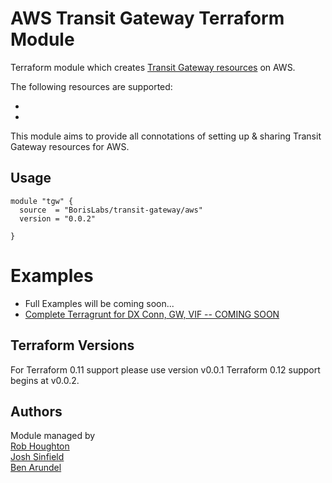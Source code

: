 # AWS Transit Gateway Terraform Module
Terraform module which creates [Transit Gateway resources](https://docs.aws.amazon.com/vpc/latest/tgw/what-is-transit-gateway.html) on AWS.

The following resources are supported:
- []()
- []()


This module aims to provide all connotations of setting up & sharing Transit Gateway resources for AWS.

## Usage
```HCL
module "tgw" {
  source  = "BorisLabs/transit-gateway/aws"
  version = "0.0.2"

}
```

# Examples
- Full Examples will be coming soon...
- [Complete Terragrunt for DX Conn, GW, VIF -- COMING SOON]()

## Terraform Versions
For Terraform 0.11 support please use version v0.0.1
Terraform 0.12 support begins at v0.0.2.

## Authors
Module managed by  
[Rob Houghton](https://github.com/ALLFIVE)  
[Josh Sinfield](https://github.com/JoshiiSinfield)  
[Ben Arundel](https://github.com/barundel)

